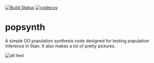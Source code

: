 [![Build Status](https://travis-ci.org/grburgess/popsynth.svg?branch=master)](https://travis-ci.org/grburgess/popsynth)
[![codecov](https://codecov.io/gh/grburgess/popsynth/branch/master/graph/badge.svg)](https://codecov.io/gh/grburgess/popsynth)

# popsynth

A simple OO population synthesis code designed for testing population inference in Stan. It also makes a lot of pretty pictures.

![alt text](https://raw.githubusercontent.com/grburgess/popsynth/master/pop.png)
